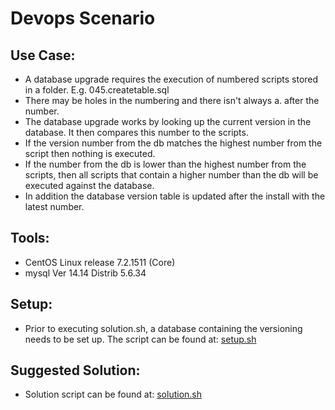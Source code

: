 # Devops Scenario

## Use Case:
- A database upgrade requires the execution of numbered scripts stored in a folder. E.g. 045.createtable.sql
- There may be holes in the numbering and there isn&#39;t always a. after the number.
- The database upgrade works by looking up the current version in the database. It then compares this number to the scripts.
- If the version number from the db matches the highest number from the script then nothing is executed.
- If the number from the db is lower than the highest number from the scripts, then all scripts that contain a higher number than the db will be executed against the database.
- In addition the database version table is updated after the install with the latest number.

## Tools:
- CentOS Linux release 7.2.1511 (Core)
- mysql Ver 14.14 Distrib 5.6.34

## Setup:
- Prior to executing solution.sh, a database containing the versioning needs to be set up. The script can be found at: [setup.sh](https://github.com/ziyenl/devops-scenario/blob/master/setup.sh)

## Suggested Solution:
- Solution script can be found at: [solution.sh](https://github.com/ziyenl/devops-scenario/blob/master/solution.sh)
